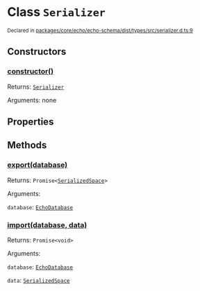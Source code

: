 # Class `Serializer`
<sub>Declared in [packages/core/echo/echo-schema/dist/types/src/serializer.d.ts:9]()</sub>




## Constructors
### [constructor()]()


Returns: <code>[Serializer](/api/@dxos/react-client/classes/Serializer)</code>

Arguments: none

## Properties

## Methods
### [export(database)]()


Returns: <code>Promise&lt;[SerializedSpace](/api/@dxos/react-client/types/SerializedSpace)&gt;</code>

Arguments: 

`database`: <code>[EchoDatabase](/api/@dxos/react-client/classes/EchoDatabase)</code>
### [import(database, data)]()


Returns: <code>Promise&lt;void&gt;</code>

Arguments: 

`database`: <code>[EchoDatabase](/api/@dxos/react-client/classes/EchoDatabase)</code>

`data`: <code>[SerializedSpace](/api/@dxos/react-client/types/SerializedSpace)</code>